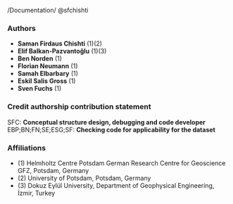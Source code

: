 /Documentation/ @sfchishti

### Authors
- **Saman Firdaus Chishti** (1)(2)
- **Elif Balkan-Pazvantoğlu** (1)(3)
- **Ben Norden** (1)
- **Florian Neumann** (1)
- **Samah Elbarbary** (1)
- **Eskil Salis Gross** (1)
- **Sven Fuchs** (1)

### Credit authorship contribution statement 
SFC: **Conceptual structure design, debugging and code developer**
EBP;BN;FN;SE;ESG;SF: **Checking code for applicability for the dataset**

### Affiliations
  - (1) Helmholtz Centre Potsdam German Research Centre for Geoscience GFZ, Potsdam, Germany
  - (2) University of Potsdam, Potsdam, Germany
  - (3) Dokuz Eylül University, Department of Geophysical Engineering, İzmir, Turkey
